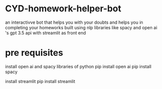 # CYD-homework-helper-bot
an interactivve bot that helps you with your doubts and helps you in completing your homeworks built using nlp libraries like spacy and open ai 's gpt 3.5 api with streamlit as front end

# pre requisites
install open ai and spacy libraries of python
pip install open ai
pip install spacy

install streamlit
pip install streamlit
